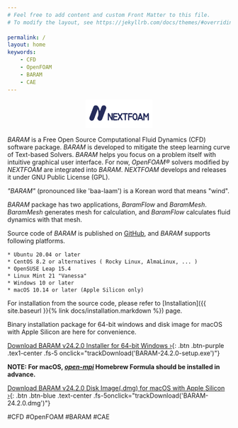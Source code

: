```yaml
---
# Feel free to add content and custom Front Matter to this file.
# To modify the layout, see https://jekyllrb.com/docs/themes/#overriding-theme-defaults

permalink: /
layout: home
keywords:
    - CFD
    - OpenFOAM
    - BARAM
    - CAE
---
```

<p align='center'>
    <a href="https://www.nextfoam.co.kr/">
        <img src="https://github.com/nextfoam/baram-pages/raw/main/screenshots/nextfoam_eng_blue.png" width="30%">
    </a><br>
</p>


*BARAM* is a Free Open Source Computational Fluid Dynamics (CFD) software package. *BARAM* is developed to mitigate the steep learning curve of Text-based Solvers. *BARAM* helps you focus on a problem itself with intuitive graphical user interface. For now, *OpenFOAM®* solvers modified by *NEXTFOAM* are integrated into *BARAM*. *NEXTFOAM* develops and releases it under GNU Public License (GPL).

*"BARAM"* (pronounced like 'baa-laam') is a Korean word that means "wind".

*BARAM* package has two applications, *BaramFlow* and *BaramMesh*.
*BaramMesh* generates mesh for calculation, and *BaramFlow* calculates fluid dynamics with that mesh.


Source code of *BARAM* is published on [GitHub](https://github.com/nextfoam/baram), and *BARAM* supports following platforms.

    * Ubuntu 20.04 or later
    * CentOS 8.2 or alternatives ( Rocky Linux, AlmaLinux, ... )
    * OpenSUSE Leap 15.4
    * Linux Mint 21 "Vanessa"
    * Windows 10 or later
    * macOS 10.14 or later (Apple Silicon only)

For installation from the source code, please refer to [Installation]({{ site.baseurl }}{% link docs/installation.markdown %}) page.


Binary installation package for 64-bit windows and disk image for macOS with Apple Silicon are here for convenience.

[Download BARAM v24.2.0 Installer for 64-bit Windows ›](https://d3c6e16xufx1gb.cloudfront.net/BARAM-24.2.0-setup.exe){: .btn .btn-purple .tex1-center .fs-5 onclick="trackDownload('BARAM-24.2.0-setup.exe')"}


**NOTE: For macOS, [*open-mpi*](https://formulae.brew.sh/formula/open-mpi) Homebrew Formula should be installed in advance.**

[Download BARAM v24.2.0 Disk Image(.dmg) for macOS with Apple Silicon ›](https://d3c6e16xufx1gb.cloudfront.net/BARAM-24.2.0.dmg){: .btn .btn-blue .text-center .fs-5onclick="trackDownload('BARAM-24.2.0.dmg')"}

#CFD #OpenFOAM #BARAM #CAE
